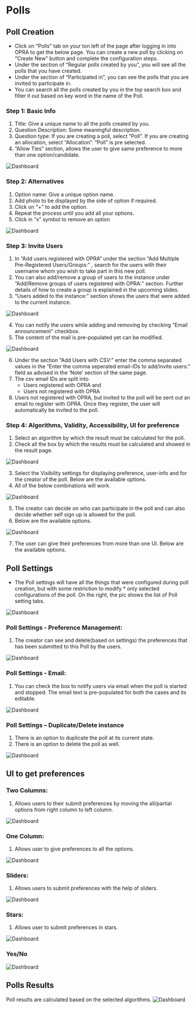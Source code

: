 # Polls

## Poll Creation

* Click on “Polls” tab on your ton left of the page after logging in into OPRA to get the below page. You can create a new poll by clicking on “Create New” button and complete the configuration steps.
* Under the section of “Regular polls created by you”, you will see all the polls that you have created. 
* Under the section of “Participated in”, you can see the polls that you are invited to participate in.
* You can search all the polls created by you in the top search box and filter it out based on key word in the name of the Poll.



### Step 1: Basic Info

1. Title: Give a unique name to all the polls created by you. 
2. Question Description: Some meaningful description.
3. Question type: If you are creating a poll, select “Poll”. If you are creating an allocation, select “Allocation”. “Poll” is pre selected.
4. “Allow Ties” section, allows the user to give same preference to more than one option/candidate.

![Dashboard](./images/dashboard.png)


### Step 2: Alternatives
1. Option name: Give a unique option name.
2. Add photo to be displayed by the side of option if required.
3. Click on “+” to add the option. 
4. Repeat the process until you add all your options.
5. Click in “x” symbol to remove an option 

![Dashboard](./images/dashboard.png)

### Step 3: Invite Users
1. In “Add users registered with OPRA” under  the section “Add Multiple Pre-Registered Users/Groups:” , search for the users with their username whom you wish to take part in this new poll.
2. You can also add/remove a group of users to the instance under “Add/Remove groups of users registered with OPRA:” section. Further details of how to create a group is explained in the upcoming slides.
3. “Users added to the instance:” section shows the users that were added to the current instance. 

![Dashboard](./images/dashboard.png)

4. You can notify the users while adding and removing by checking “Email announcement” checkbox. 
5. The content of the mail is pre-populated yet can be modified.


![Dashboard](./images/dashboard.png)

6. Under the section “Add Users with CSV:” enter the comma separated values in the “Enter the comma seperated email-IDs to add/invite users:” field as advised in the ‘Note’ section of the same page. 
7. The csv email IDs are split into 
      * Users registered with OPRA and 
      * Users not registered with OPRA 
8. Users not registered with OPRA, but invited to the poll will be sent out an email to register with OPRA. Once they register, the user will automatically be invited to the poll.


### Step 4: Algorithms, Validity, Accessibility, UI for preference
1. Select an algorithm by which the result must be calculated for the poll. 
2. Check all the box by which the results must be calculated and showed in the result page. 
 
![Dashboard](./images/dashboard.png)
 
3. Select the Visibility settings for displaying preference, user-info and for the creator of the poll. Below are the available options.
4. All of the below combinations will work.
 
![Dashboard](./images/dashboard.png)
 
5. The creator can decide on who can participate in the poll and can also decide whether self sign up is allowed for the poll. 
6. Below are the available options.
 
![Dashboard](./images/dashboard.png)
 
7. The user can give their preferences from more than one UI. Below are the available options.



## Poll Settings

* The Poll settings will have all the things that were configured during poll creation, but with some restriction to modify * only selected configurations of the poll. On the right, the pic shows the list of Poll setting tabs.

![Dashboard](./images/dashboard.png)

### Poll Settings - Preference Management:
1. The creator can see and delete(based on settings) the preferences that has been submitted to this Poll by the users. 

![Dashboard](./images/dashboard.png)

### Poll Settings - Email:
1. You can check the box to notify users via email when the poll is started and stopped. The email text is pre-populated for both the cases and its editable.

![Dashboard](./images/dashboard.png)

### Poll Settings – Duplicate/Delete instance 
1. There is an option to duplicate the poll at its current state.
2. There is an option to delete the poll as well.

![Dashboard](./images/dashboard.png)


## UI to get preferences 
### Two Columns:
1. Allows users to their submit preferences by moving the all/partial options from right column to left column.

![Dashboard](./images/dashboard.png)

### One Column:
1. Allows user to give preferences to all the options. 

![Dashboard](./images/dashboard.png)

### Sliders:
1. Allows users to submit preferences with the help of sliders. 

![Dashboard](./images/dashboard.png)

### Stars:
1. Allows user to submit preferences in stars.

![Dashboard](./images/dashboard.png)

### Yes/No
![Dashboard](./images/dashboard.png)



## Polls Results 
Poll results are calculated based on the selected algorithms.
![Dashboard](./images/dashboard.png)